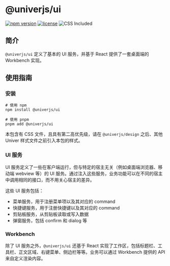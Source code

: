 # @univerjs/ui

[![npm version](https://img.shields.io/npm/v/@univerjs/ui)](https://npmjs.org/package/@univerjs/ui)
[![license](https://img.shields.io/npm/l/@univerjs/ui)](https://img.shields.io/npm/l/@univerjs/ui)
![CSS Included](https://img.shields.io/badge/CSS_Included-blue?logo=CSS3)

## 简介

`@univerjs/ui` 定义了基本的 UI 服务，并基于 React 提供了一套桌面端的 Workbench 实现。

## 使用指南

### 安装

```shell
# 使用 npm
npm install @univerjs/ui

# 使用 pnpm
pnpm add @univerjs/ui
```

本包含有 CSS 文件，且具有第二高优先级，请在 `@univerjs/design` 之后、其他 Univer 样式文件之前引入本包的样式。

### UI 服务

UI 服务定义了一些在客户端运行，但与特定的宿主无关（例如桌面端浏览器、移动端 webview 等）的 UI 服务。通过注入这些服务，业务功能可以在不同的宿主中调用相同的接口，而不用关心宿主的差异。

这些 UI 服务包括：

- 菜单服务，用于注册菜单项以及其对应的 command
- 快捷键服务，用于注册快捷键以及其对应的 command
- 剪贴板服务，从剪贴板读取或写入数据
- 弹窗服务，包括 confirm 和 dialog 等

### Workbench

除了 UI 服务之外，`@univerjs/ui` 还基于 React 实现了工作区，包括标题栏、工具栏、正文区域、右键菜单、侧边栏等等。业务可以通过 Workbench 提供的 API 来自定义渲染内容。
